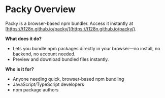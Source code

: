 # Packy Overview

Packy is a browser-based npm bundler. Access it instantly at [https://t128n.github.io/packy/](https://t128n.github.io/packy/).

**What does it do?**
- Lets you bundle npm packages directly in your browser—no install, no backend, no account needed.
- Preview and download bundled files instantly.

**Who is it for?**
- Anyone needing quick, browser-based npm bundling
- JavaScript/TypeScript developers
- npm package authors
